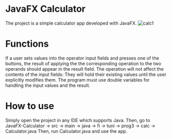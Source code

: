 # JavaFX Calculator
The project is a simple calculator app developed with JavaFX. 
![calc1](https://github.com/AbrarSoul/JavaFX-Calculator/assets/73701376/633442c8-a0d6-48c6-99bc-b90c4c7a90c1)

# Functions
If a user sets values into the operator input fields and presses one of the buttons, the result of applying the the corresponding operation to the two operands should appear in the result field. The operation will not affect the contents of the input fields: They will hold their existing values until the user explicitly modifies them. The program must use double variables for handling the input values and the result. 

# How to use
Simply open the project in any IDE which supports Java. Then, go to JavaFX-Calculator -> src -> main -> java -> fi -> tuni -> prog3 -> calc -> Calculator.java
Then, run Calculator.java and use the app.
